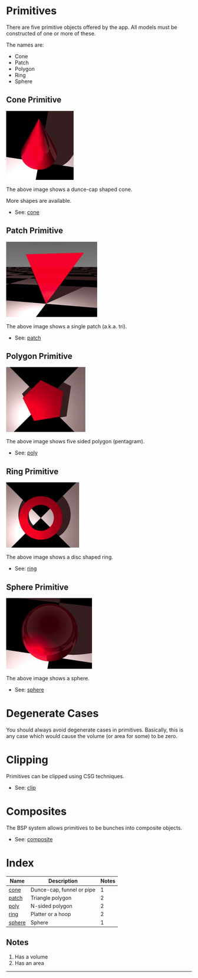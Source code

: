 <link rel="stylesheet" href="./assets/help.css"/>

[cone]: <./cone/cone.html>
[patch]: <./patch/patch.html>
[poly]: <./poly/poly.html>
[ring]: <./ring/ring.html>
[sphere]: <./sphere/sphere.html>
[clip]: <./clip/clip.html>
[comp]: <comp.html>

# Primitives

There are five primitive objects offered by the app. All models must be constructed of one or more of these.

The names are:

* Cone
* Patch
* Polygon
* Ring
* Sphere

## Cone Primitive

<img src="./art/cone.png" />

The above image shows a dunce-cap shaped cone.

More shapes are available.

* See: [cone][cone]

## Patch Primitive

<img src="./art/patch.png" />

The above image shows a single patch (a.k.a. tri).

* See: [patch][patch]

## Polygon Primitive

<img src="./art/poly.png" />

The above image shows five sided polygon (pentagram).

* See: [poly][poly]

## Ring Primitive

<img src="./art/ring-disc.png" />

The above image shows a disc shaped ring.

* See: [ring][ring]

## Sphere Primitive

<img src="./art/sphere.png" />

The above image shows a sphere.

* See: [sphere][sphere]

# Degenerate Cases

You should always avoid degenerate cases in primitives. Basically, this is any case which would cause the volume (or area for some) to be zero.

# Clipping

Primitives can be clipped using CSG techniques.

* See: [clip][clip]

# Composites

The BSP system allows primitives to be bunches into
composite objects.

* See: [composite][comp]

# Index

| Name | Description | Notes |
| - | - | - |
| [cone][cone] | Dunce-cap, funnel or pipe | 1 |
| [patch][patch] | Triangle polygon | 2 |
| [poly][poly] | N-sided polygon | 2 |
| [ring][ring] | Platter or a hoop | 2 |
| [sphere][sphere] | Sphere | 1 |

## Notes

1. Has a volume
2. Has an area

---